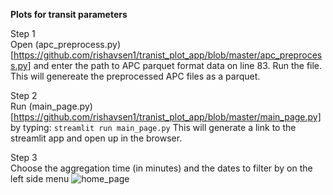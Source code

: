 **Plots for transit parameters**

Step 1 <br>Open (apc_preprocess.py)[https://github.com/rishavsen1/tranist_plot_app/blob/master/apc_preprocess.py] and enter the path to APC parquet format data on line 83. Run the file. This will genereate the preprocessed APC files as a parquet.
<br>

Step 2<br>
Run (main_page.py)[https://github.com/rishavsen1/tranist_plot_app/blob/master/main_page.py] by typing: 
```streamlit run main_page.py```
This will generate a link to the streamlit app and open up in the browser.

Step 3<br>
Choose the aggregation time (in minutes) and the dates to filter by on the left side menu ![home_page](https://github.com/rishavsen1/tranist_plot_app/blob/master/example/transit_app_1.png)
